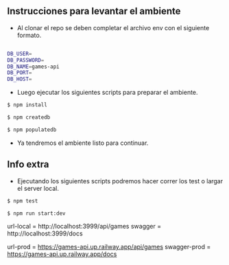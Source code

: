 ## Instrucciones para levantar el ambiente

- Al clonar el repo se deben completar el archivo env con el siguiente formato.


```bash

DB_USER=
DB_PASSWORD=
DB_NAME=games-api
DB_PORT=
DB_HOST=

```

- Luego ejecutar los siguientes scripts para preparar el ambiente.

```bash
$ npm install

$ npm createdb

$ npm populatedb
```

- Ya tendremos el ambiente listo para continuar.

## Info extra

- Ejecutando los siguientes scripts podremos hacer correr los test o largar el server local.

```bash
$ npm test

$ npm run start:dev
```

url-local = http://localhost:3999/api/games
swagger = http://localhost:3999/docs

url-prod = https://games-api.up.railway.app/api/games
swagger-prod = https://games-api.up.railway.app/docs
